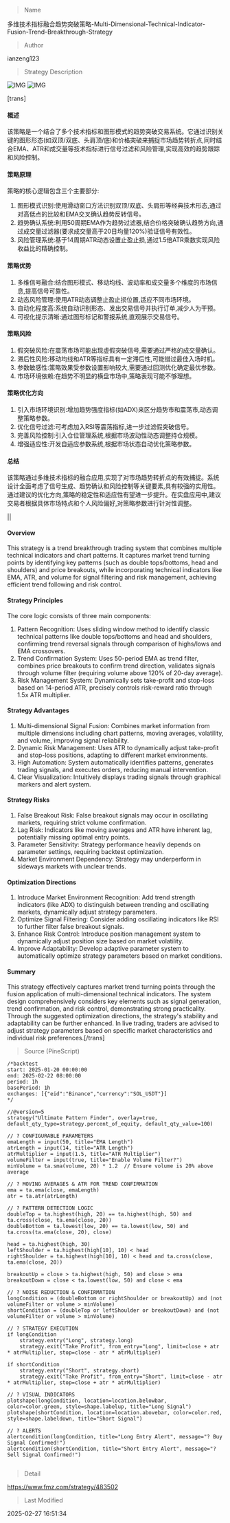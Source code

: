 
> Name

多维技术指标融合趋势突破策略-Multi-Dimensional-Technical-Indicator-Fusion-Trend-Breakthrough-Strategy

> Author

ianzeng123

> Strategy Description

![IMG](https://www.fmz.com/upload/asset/2d89fe3a5d6e340659706.png)
![IMG](https://www.fmz.com/upload/asset/2d8875a39720341cf3177.png)



[trans]
#### 概述
该策略是一个结合了多个技术指标和图形模式的趋势突破交易系统。它通过识别关键的图形形态(如双顶/双底、头肩顶/底)和价格突破来捕捉市场趋势转折点,同时结合EMA、ATR和成交量等技术指标进行信号过滤和风险管理,实现高效的趋势跟踪和风险控制。

#### 策略原理
策略的核心逻辑包含三个主要部分:
1. 图形模式识别:使用滑动窗口方法识别双顶/双底、头肩形等经典技术形态,通过对高低点的比较和EMA交叉确认趋势反转信号。
2. 趋势确认系统:利用50周期EMA作为趋势过滤器,结合价格突破确认趋势方向,通过成交量过滤器(要求成交量高于20日均量120%)验证信号有效性。
3. 风险管理系统:基于14周期ATR动态设置止盈止损,通过1.5倍ATR乘数实现风险收益比的精确控制。

#### 策略优势
1. 多维信号融合:结合图形模式、移动均线、波动率和成交量多个维度的市场信息,提高信号可靠性。
2. 动态风险管理:使用ATR动态调整止盈止损位置,适应不同市场环境。
3. 自动化程度高:系统自动识别形态、发出交易信号并执行订单,减少人为干预。
4. 可视化提示清晰:通过图形标记和警报系统,直观展示交易信号。

#### 策略风险
1. 假突破风险:在震荡市场可能出现虚假突破信号,需要通过严格的成交量确认。
2. 滞后性风险:移动均线和ATR等指标具有一定滞后性,可能错过最佳入场时机。
3. 参数敏感性:策略效果受参数设置影响较大,需要通过回测优化确定最优参数。
4. 市场环境依赖:在趋势不明显的横盘市场中,策略表现可能不够理想。

#### 策略优化方向
1. 引入市场环境识别:增加趋势强度指标(如ADX)来区分趋势市和震荡市,动态调整策略参数。
2. 优化信号过滤:可考虑加入RSI等震荡指标,进一步过滤假突破信号。
3. 完善风险控制:引入仓位管理系统,根据市场波动性动态调整持仓规模。
4. 增强适应性:开发自适应参数系统,根据市场状态自动优化策略参数。

#### 总结
该策略通过多维技术指标的融合应用,实现了对市场趋势转折点的有效捕捉。系统设计全面考虑了信号生成、趋势确认和风险控制等关键要素,具有较强的实用性。通过建议的优化方向,策略的稳定性和适应性有望进一步提升。在实盘应用中,建议交易者根据具体市场特点和个人风险偏好,对策略参数进行针对性调整。

|| 

#### Overview
This strategy is a trend breakthrough trading system that combines multiple technical indicators and chart patterns. It captures market trend turning points by identifying key patterns (such as double tops/bottoms, head and shoulders) and price breakouts, while incorporating technical indicators like EMA, ATR, and volume for signal filtering and risk management, achieving efficient trend following and risk control.

#### Strategy Principles
The core logic consists of three main components:
1. Pattern Recognition: Uses sliding window method to identify classic technical patterns like double tops/bottoms and head and shoulders, confirming trend reversal signals through comparison of highs/lows and EMA crossovers.
2. Trend Confirmation System: Uses 50-period EMA as trend filter, combines price breakouts to confirm trend direction, validates signals through volume filter (requiring volume above 120% of 20-day average).
3. Risk Management System: Dynamically sets take-profit and stop-loss based on 14-period ATR, precisely controls risk-reward ratio through 1.5x ATR multiplier.

#### Strategy Advantages
1. Multi-dimensional Signal Fusion: Combines market information from multiple dimensions including chart patterns, moving averages, volatility, and volume, improving signal reliability.
2. Dynamic Risk Management: Uses ATR to dynamically adjust take-profit and stop-loss positions, adapting to different market environments.
3. High Automation: System automatically identifies patterns, generates trading signals, and executes orders, reducing manual intervention.
4. Clear Visualization: Intuitively displays trading signals through graphical markers and alert system.

#### Strategy Risks
1. False Breakout Risk: False breakout signals may occur in oscillating markets, requiring strict volume confirmation.
2. Lag Risk: Indicators like moving averages and ATR have inherent lag, potentially missing optimal entry points.
3. Parameter Sensitivity: Strategy performance heavily depends on parameter settings, requiring backtest optimization.
4. Market Environment Dependency: Strategy may underperform in sideways markets with unclear trends.

#### Optimization Directions
1. Introduce Market Environment Recognition: Add trend strength indicators (like ADX) to distinguish between trending and oscillating markets, dynamically adjust strategy parameters.
2. Optimize Signal Filtering: Consider adding oscillating indicators like RSI to further filter false breakout signals.
3. Enhance Risk Control: Introduce position management system to dynamically adjust position size based on market volatility.
4. Improve Adaptability: Develop adaptive parameter system to automatically optimize strategy parameters based on market conditions.

#### Summary
This strategy effectively captures market trend turning points through the fusion application of multi-dimensional technical indicators. The system design comprehensively considers key elements such as signal generation, trend confirmation, and risk control, demonstrating strong practicality. Through the suggested optimization directions, the strategy's stability and adaptability can be further enhanced. In live trading, traders are advised to adjust strategy parameters based on specific market characteristics and individual risk preferences.[/trans]



> Source (PineScript)

``` pinescript
/*backtest
start: 2025-01-20 00:00:00
end: 2025-02-22 08:00:00
period: 1h
basePeriod: 1h
exchanges: [{"eid":"Binance","currency":"SOL_USDT"}]
*/

//@version=5
strategy("Ultimate Pattern Finder", overlay=true, default_qty_type=strategy.percent_of_equity, default_qty_value=100)

// ? CONFIGURABLE PARAMETERS
emaLength = input(50, title="EMA Length")
atrLength = input(14, title="ATR Length")
atrMultiplier = input(1.5, title="ATR Multiplier")
volumeFilter = input(true, title="Enable Volume Filter?")
minVolume = ta.sma(volume, 20) * 1.2  // Ensure volume is 20% above average

// ? MOVING AVERAGES & ATR FOR TREND CONFIRMATION
ema = ta.ema(close, emaLength)
atr = ta.atr(atrLength)

// ? PATTERN DETECTION LOGIC
doubleTop = ta.highest(high, 20) == ta.highest(high, 50) and ta.cross(close, ta.ema(close, 20)) 
doubleBottom = ta.lowest(low, 20) == ta.lowest(low, 50) and ta.cross(ta.ema(close, 20), close)

head = ta.highest(high, 30)
leftShoulder = ta.highest(high[10], 10) < head
rightShoulder = ta.highest(high[10], 10) < head and ta.cross(close, ta.ema(close, 20))

breakoutUp = close > ta.highest(high, 50) and close > ema
breakoutDown = close < ta.lowest(low, 50) and close < ema

// ? NOISE REDUCTION & CONFIRMATION
longCondition = (doubleBottom or rightShoulder or breakoutUp) and (not volumeFilter or volume > minVolume)
shortCondition = (doubleTop or leftShoulder or breakoutDown) and (not volumeFilter or volume > minVolume)

// ? STRATEGY EXECUTION
if longCondition
    strategy.entry("Long", strategy.long)
    strategy.exit("Take Profit", from_entry="Long", limit=close + atr * atrMultiplier, stop=close - atr * atrMultiplier)

if shortCondition
    strategy.entry("Short", strategy.short)
    strategy.exit("Take Profit", from_entry="Short", limit=close - atr * atrMultiplier, stop=close + atr * atrMultiplier)

// ? VISUAL INDICATORS
plotshape(longCondition, location=location.belowbar, color=color.green, style=shape.labelup, title="Long Signal")
plotshape(shortCondition, location=location.abovebar, color=color.red, style=shape.labeldown, title="Short Signal")

// ? ALERTS
alertcondition(longCondition, title="Long Entry Alert", message="? Buy Signal Confirmed!")
alertcondition(shortCondition, title="Short Entry Alert", message="? Sell Signal Confirmed!")


```

> Detail

https://www.fmz.com/strategy/483502

> Last Modified

2025-02-27 16:51:34
